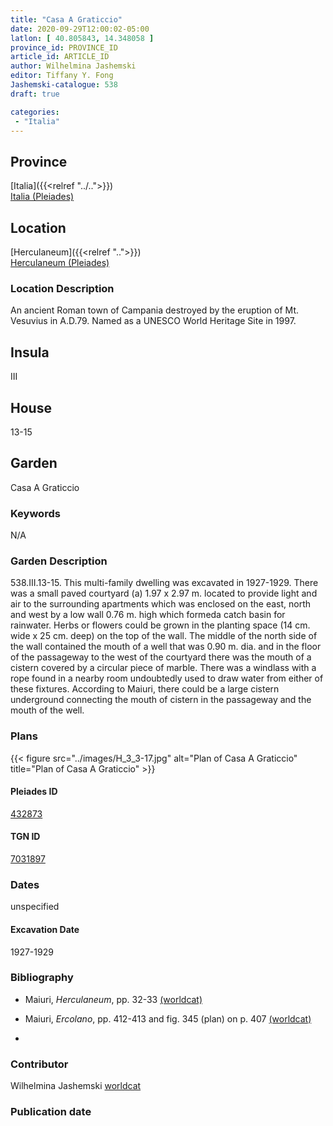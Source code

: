 ```yaml
---
title: "Casa A Graticcio"
date: 2020-09-29T12:00:02-05:00
latlon: [ 40.805843, 14.348058 ]
province_id: PROVINCE_ID
article_id: ARTICLE_ID
author: Wilhelmina Jashemski
editor: Tiffany Y. Fong
Jashemski-catalogue: 538
draft: true

categories:
 - "Italia"
---
```


## Province

[Italia]({{<relref "../..">}}) \
[Italia (Pleiades)](https://pleiades.stoa.org/places/1052)


## Location

 [Herculaneum]({{<relref "..">}}) \
 [Herculaneum (Pleiades)](https://pleiades.stoa.org/places/432873)


### Location Description
An ancient Roman town of Campania destroyed by the eruption of Mt. Vesuvius in A.D.79. Named as a UNESCO World Heritage Site in 1997.

## Insula
III

## House
13-15

## Garden
Casa A Graticcio


### Keywords

N/A

### Garden Description
538.III.13-15.
This multi-family dwelling was excavated in 1927-1929. There was a small paved courtyard (a) 1.97 x 2.97 m. located to provide light and air to the surrounding apartments which was enclosed on the east, north and west by a low wall 0.76 m. high which formeda catch basin for rainwater. Herbs or flowers could be grown in the planting space (14 cm. wide x 25 cm. deep) on the top of the wall. The middle of the north side of the wall contained the mouth of a well that was 0.90 m. dia. and in the floor of the passageway to the west of the courtyard there was the mouth of a cistern covered by a circular piece of marble. There was a windlass with a rope found in a nearby room undoubtedly used to draw water from either of these fixtures. According to Maiuri, there could be a large cistern underground connecting the mouth of cistern in the passageway and the mouth of the well.
<!--### Maps-->

<!--
OLD WAY (DO NOT USE)
![alt_text](../../images/image_name.ext)
*CAPTION*

NEW WAY ↓↓↓↓
{{< figure src="../../images/image_name.ext" alt="ALT_TEXT" title="CAPTION" >}}
-->

### Plans
{{< figure src="../images/H_3_3-17.jpg" alt="Plan of Casa A Graticcio" title="Plan of Casa A Graticcio" >}}


<!--### Images-->

#### Pleiades ID
[432873](https://pleiades.stoa.org/places/432873)

#### TGN ID
[7031897](http://vocab.getty.edu/page/tgn/7031897)


### Dates

unspecified

#### Excavation Date

1927-1929

### Bibliography

- Maiuri, *Herculaneum*, pp. 32-33 [(worldcat)](http://www.worldcat.org/oclc/1107784297)
- Maiuri, *Ercolano*, pp. 412-413 and fig. 345 (plan) on p. 407  [(worldcat)](http://www.worldcat.org/oclc/490581395)

-
<!--#### Periodo ID-->

<!-- [PERIODO_ID](https://pleiades.stoa.org/places/PLEIADES_ID) -->

### Contributor

Wilhelmina Jashemski [worldcat](http://worldcat.org/identities/lccn-n80037970/)

### Publication date



<!--### Related articles-->

<!-- Links to other related articles. Leave blank for now -->
